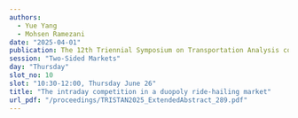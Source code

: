 ```yaml
---
authors:
  - Yue Yang
  - Mohsen Ramezani
date: "2025-04-01"
publication: The 12th Triennial Symposium on Transportation Analysis conference
session: "Two-Sided Markets"
day: "Thursday"
slot_no: 10
slot: "10:30-12:00, Thursday June 26"
title: "The intraday competition in a duopoly ride-hailing market"
url_pdf: "/proceedings/TRISTAN2025_ExtendedAbstract_289.pdf"
---
```

